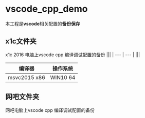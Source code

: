 # vscode_cpp_demo
  本工程是**vscode**相关配置的**备份保存**
## x1c文件夹
  x1c 2016 电脑上vscode cpp 编译调试配置的备份
|||
| --- | --- |
|||

| 编译器  | 操作系统 |
| ------------- | ------------- |
| msvc2015 x86  | WIN10 64  |
## 网吧文件夹
  网吧电脑上vscode cpp 编译调试配置的备份
